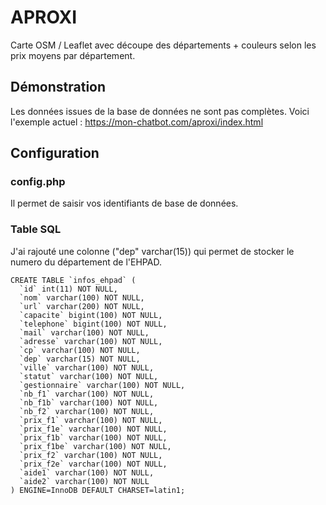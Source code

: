 # APROXI
Carte OSM / Leaflet avec découpe des départements + couleurs selon les prix moyens par département.

## Démonstration 
Les données issues de la base de données ne sont pas complètes. Voici l'exemple actuel : https://mon-chatbot.com/aproxi/index.html

## Configuration
### config.php
Il permet de saisir vos identifiants de base de données.<br />

### Table SQL
J'ai rajouté une colonne ("dep" varchar(15)) qui permet de stocker le numero du département de l'EHPAD.

````
CREATE TABLE `infos_ehpad` (
  `id` int(11) NOT NULL,
  `nom` varchar(100) NOT NULL,
  `url` varchar(200) NOT NULL,
  `capacite` bigint(100) NOT NULL,
  `telephone` bigint(100) NOT NULL,
  `mail` varchar(100) NOT NULL,
  `adresse` varchar(100) NOT NULL,
  `cp` varchar(100) NOT NULL,
  `dep` varchar(15) NOT NULL,
  `ville` varchar(100) NOT NULL,
  `statut` varchar(100) NOT NULL,
  `gestionnaire` varchar(100) NOT NULL,
  `nb_f1` varchar(100) NOT NULL,
  `nb_f1b` varchar(100) NOT NULL,
  `nb_f2` varchar(100) NOT NULL,
  `prix_f1` varchar(100) NOT NULL,
  `prix_f1e` varchar(100) NOT NULL,
  `prix_f1b` varchar(100) NOT NULL,
  `prix_f1be` varchar(100) NOT NULL,
  `prix_f2` varchar(100) NOT NULL,
  `prix_f2e` varchar(100) NOT NULL,
  `aide1` varchar(100) NOT NULL,
  `aide2` varchar(100) NOT NULL
) ENGINE=InnoDB DEFAULT CHARSET=latin1;
````




